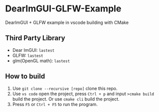 # DearImGUI-GLFW-Example
DearImGUI + GLFW example in vscode building with CMake

## Third Party Library
* Dear ImGUI: `lastest`
* GLFW: `lastest`
* glm(OpenGL math): `lastest`

## How to build
1. Use `git clone --recursive [repo]` clone this repo.
2. Use `vs code` open the project, press `Ctrl + p` and input `>cmake build` build the project. Or use `cmake cli` build the project.
3. Press `F5` or `Ctrl + F5` to run the program.
